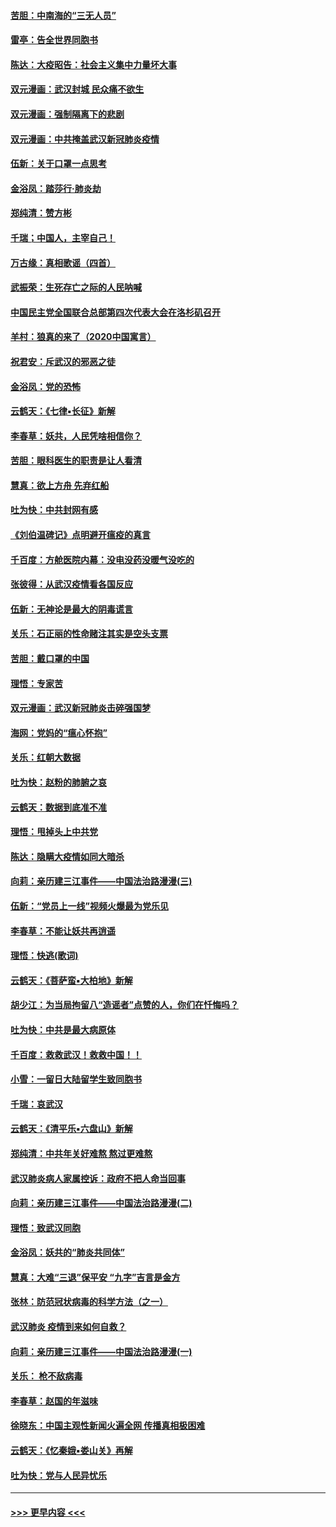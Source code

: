 #### [苦胆：中南海的“三无人员”](../pages/nsc993/n11862997.md?t=02121655) 
#### [雷亭：告全世界同胞书](../pages/nsc993/n11862572.md?t=02121655) 
#### [陈达：大疫昭告：社会主义集中力量坏大事](../pages/nsc993/n11859419.md?t=02121655) 
#### [双元漫画：武汉封城 民众痛不欲生](../pages/nsc993/n11859287.md?t=02121655) 
#### [双元漫画：强制隔离下的悲剧](../pages/nsc993/n11859244.md?t=02121655) 
#### [双元漫画：中共掩盖武汉新冠肺炎疫情](../pages/nsc993/n11858249.md?t=02121655) 
#### [伍新：关于口罩一点思考](../pages/nsc993/n11859195.md?t=02121655) 
#### [金浴凤：踏莎行‧肺炎劫](../pages/nsc993/n11858227.md?t=02121655) 
#### [郑纯清：赞方彬](../pages/nsc993/n11856803.md?t=02121655) 
#### [千瑞；中国人，主宰自己！](../pages/nsc993/n11856793.md?t=02121655) 
#### [万古缘：真相歌谣（四首）](../pages/nsc993/n11856263.md?t=02121655) 
#### [武振荣：生死存亡之际的人民呐喊](../pages/nsc993/n11856256.md?t=02121655) 
#### [中国民主党全国联合总部第四次代表大会在洛杉矶召开](../pages/nsc993/n11856344.md?t=02121655) 
#### [羊村：狼真的来了（2020中国寓言）](../pages/nsc993/n11856229.md?t=02121655) 
#### [祝君安：斥武汉的邪恶之徒](../pages/nsc993/n11855861.md?t=02121655) 
#### [金浴凤：党的恐怖](../pages/nsc993/n11855849.md?t=02121655) 
#### [云鹤天：《七律▪长征》新解](../pages/nsc993/n11855479.md?t=02121655) 
#### [李春草：妖共，人民凭啥相信你？](../pages/nsc993/n11855196.md?t=02121655) 
#### [苦胆：眼科医生的职责是让人看清](../pages/nsc993/n11853840.md?t=02121655) 
#### [慧真：欲上方舟 先弃红船](../pages/nsc993/n11853483.md?t=02121655) 
#### [吐为快：中共封网有感](../pages/nsc993/n11852575.md?t=02121655) 
#### [《刘伯温碑记》点明避开瘟疫的真言](../pages/nsc993/n11852128.md?t=02121655) 
#### [千百度：方舱医院内幕：没电没药没暖气没吃的](../pages/nsc993/n11850211.md?t=02121655) 
#### [张彼得：从武汉疫情看各国反应](../pages/nsc993/n11850102.md?t=02121655) 
#### [伍新：无神论是最大的阴毒谎言](../pages/nsc993/n11846129.md?t=02121655) 
#### [关乐：石正丽的性命赌注其实是空头支票](../pages/nsc993/n11846109.md?t=02121655) 
#### [苦胆：戴口罩的中国](../pages/nsc993/n11845576.md?t=02121655) 
#### [理悟：专家苦](../pages/nsc993/n11845564.md?t=02121655) 
#### [双元漫画：武汉新冠肺炎击碎强国梦](../pages/nsc993/n11843320.md?t=02121655) 
#### [海网：党妈的“瘟心怀抱”](../pages/nsc993/n11840740.md?t=02121655) 
#### [关乐：红朝大数据](../pages/nsc993/n11840675.md?t=02121655) 
#### [吐为快：赵粉的肺腑之哀](../pages/nsc993/n11840618.md?t=02121655) 
#### [云鹤天：数据到底准不准](../pages/nsc993/n11840325.md?t=02121655) 
#### [理悟：甩掉头上中共党](../pages/nsc993/n11838826.md?t=02121655) 
#### [陈达：隐瞒大疫情如同大暗杀](../pages/nsc993/n11838771.md?t=02121655) 
#### [向莉：亲历建三江事件——中国法治路漫漫(三)](../pages/nsc993/n11831825.md?t=02121655) 
#### [伍新：“党员上一线”视频火爆最为党乐见](../pages/nsc993/n11838200.md?t=02121655) 
#### [李春草：不能让妖共再逍遥](../pages/nsc993/n11838102.md?t=02121655) 
#### [理悟：快逃(歌词)](../pages/nsc993/n11838083.md?t=02121655) 
#### [云鹤天：《菩萨蛮▪大柏地》新解](../pages/nsc993/n11838059.md?t=02121655) 
#### [胡少江：为当局拘留八“造谣者”点赞的人，你们在忏悔吗？](../pages/nsc993/n11836801.md?t=02121655) 
#### [吐为快：中共是最大病原体](../pages/nsc993/n11836748.md?t=02121655) 
#### [千百度：救救武汉！救救中国！！](../pages/nsc993/n11836145.md?t=02121655) 
#### [小雪：一留日大陆留学生致同胞书](../pages/nsc993/n11834624.md?t=02121655) 
#### [千瑞：哀武汉](../pages/nsc993/n11833647.md?t=02121655) 
#### [云鹤天：《清平乐▪六盘山》新解](../pages/nsc993/n11833611.md?t=02121655) 
#### [郑纯清：中共年关好难熬 熬过更难熬](../pages/nsc993/n11833489.md?t=02121655) 
#### [武汉肺炎病人家属控诉：政府不把人命当回事](../pages/nsc993/n11833205.md?t=02121655) 
#### [向莉：亲历建三江事件——中国法治路漫漫(二)](../pages/nsc993/n11829102.md?t=02121655) 
#### [理悟：致武汉同胞](../pages/nsc993/n11831522.md?t=02121655) 
#### [金浴凤：妖共的“肺炎共同体”](../pages/nsc993/n11829448.md?t=02121655) 
#### [慧真：大难“三退”保平安 “九字”吉言是金方](../pages/nsc993/n11829501.md?t=02121655) 
#### [张林：防范冠状病毒的科学方法（之一）](../pages/nsc993/n11828618.md?t=02121655) 
#### [武汉肺炎 疫情到来如何自救？](../pages/nsc993/n11827632.md?t=02121655) 
#### [向莉：亲历建三江事件——中国法治路漫漫(一)](../pages/nsc993/n11827190.md?t=02121655) 
#### [关乐： 枪不敌病毒](../pages/nsc993/n11826746.md?t=02121655) 
#### [李春草：赵国的年滋味](../pages/nsc993/n11826321.md?t=02121655) 
#### [徐晓东：中国主观性新闻火遍全网 传播真相极困难](../pages/nsc993/n11826508.md?t=02121655) 
#### [云鹤天：《忆秦娥▪娄山关》再解](../pages/nsc993/n11824682.md?t=02121655) 
#### [吐为快：党与人民异忧乐](../pages/nsc993/n11824660.md?t=02121655) 

----
#### [ >>> 更早内容 <<< ](../indexes/nsc993-earlier.md)
